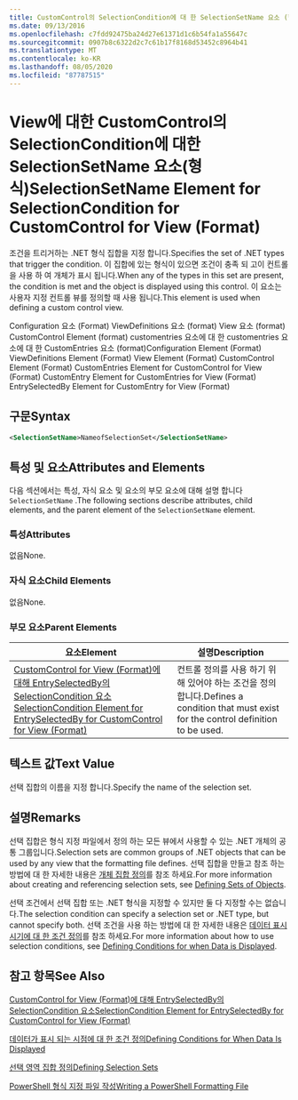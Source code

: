 ```yaml
---
title: CustomControl의 SelectionCondition에 대 한 SelectionSetName 요소 (형식) | Microsoft Docs
ms.date: 09/13/2016
ms.openlocfilehash: c7fdd92475ba24d27e61371d1c6b54fa1a55647c
ms.sourcegitcommit: 0907b8c6322d2c7c61b17f8168d53452c8964b41
ms.translationtype: MT
ms.contentlocale: ko-KR
ms.lasthandoff: 08/05/2020
ms.locfileid: "87787515"
---
```

# <a name="selectionsetname-element-for-selectioncondition-for-customcontrol-for-view-format"></a><span data-ttu-id="fc082-102">View에 대한 CustomControl의 SelectionCondition에 대한 SelectionSetName 요소(형식)</span><span class="sxs-lookup"><span data-stu-id="fc082-102">SelectionSetName Element for SelectionCondition for CustomControl for View (Format)</span></span>

<span data-ttu-id="fc082-103">조건을 트리거하는 .NET 형식 집합을 지정 합니다.</span><span class="sxs-lookup"><span data-stu-id="fc082-103">Specifies the set of .NET types that trigger the condition.</span></span> <span data-ttu-id="fc082-104">이 집합에 있는 형식이 있으면 조건이 충족 되 고이 컨트롤을 사용 하 여 개체가 표시 됩니다.</span><span class="sxs-lookup"><span data-stu-id="fc082-104">When any of the types in this set are present, the condition is met and the object is displayed using this control.</span></span> <span data-ttu-id="fc082-105">이 요소는 사용자 지정 컨트롤 뷰를 정의할 때 사용 됩니다.</span><span class="sxs-lookup"><span data-stu-id="fc082-105">This element is used when defining a custom control view.</span></span>

<span data-ttu-id="fc082-106">Configuration 요소 (Format) ViewDefinitions 요소 (format) View 요소 (format) CustomControl Element (format) customentries 요소에 대 한 customentries 요소에 대 한 CustomEntries 요소 (format)</span><span class="sxs-lookup"><span data-stu-id="fc082-106">Configuration Element (Format) ViewDefinitions Element (Format) View Element (Format) CustomControl Element (Format) CustomEntries Element for CustomControl for View (Format) CustomEntry Element for CustomEntries for View (Format) EntrySelectedBy Element for CustomEntry for View (Format)</span></span>

## <a name="syntax"></a><span data-ttu-id="fc082-107">구문</span><span class="sxs-lookup"><span data-stu-id="fc082-107">Syntax</span></span>

```xml
<SelectionSetName>NameofSelectionSet</SelectionSetName>
```

## <a name="attributes-and-elements"></a><span data-ttu-id="fc082-108">특성 및 요소</span><span class="sxs-lookup"><span data-stu-id="fc082-108">Attributes and Elements</span></span>

<span data-ttu-id="fc082-109">다음 섹션에서는 특성, 자식 요소 및 요소의 부모 요소에 대해 설명 합니다 `SelectionSetName` .</span><span class="sxs-lookup"><span data-stu-id="fc082-109">The following sections describe attributes, child elements, and the parent element of the `SelectionSetName` element.</span></span>

### <a name="attributes"></a><span data-ttu-id="fc082-110">특성</span><span class="sxs-lookup"><span data-stu-id="fc082-110">Attributes</span></span>

<span data-ttu-id="fc082-111">없음</span><span class="sxs-lookup"><span data-stu-id="fc082-111">None.</span></span>

### <a name="child-elements"></a><span data-ttu-id="fc082-112">자식 요소</span><span class="sxs-lookup"><span data-stu-id="fc082-112">Child Elements</span></span>

<span data-ttu-id="fc082-113">없음</span><span class="sxs-lookup"><span data-stu-id="fc082-113">None.</span></span>

### <a name="parent-elements"></a><span data-ttu-id="fc082-114">부모 요소</span><span class="sxs-lookup"><span data-stu-id="fc082-114">Parent Elements</span></span>

|<span data-ttu-id="fc082-115">요소</span><span class="sxs-lookup"><span data-stu-id="fc082-115">Element</span></span>|<span data-ttu-id="fc082-116">설명</span><span class="sxs-lookup"><span data-stu-id="fc082-116">Description</span></span>|
|-------------|-----------------|
|[<span data-ttu-id="fc082-117">CustomControl for View (Format)에 대해 EntrySelectedBy의 SelectionCondition 요소</span><span class="sxs-lookup"><span data-stu-id="fc082-117">SelectionCondition Element for EntrySelectedBy for CustomControl for View (Format)</span></span>](./selectioncondition-element-for-entryselectedby-for-customcontrol-format.md)|<span data-ttu-id="fc082-118">컨트롤 정의를 사용 하기 위해 있어야 하는 조건을 정의 합니다.</span><span class="sxs-lookup"><span data-stu-id="fc082-118">Defines a condition that must exist for the control definition to be used.</span></span>|

## <a name="text-value"></a><span data-ttu-id="fc082-119">텍스트 값</span><span class="sxs-lookup"><span data-stu-id="fc082-119">Text Value</span></span>

<span data-ttu-id="fc082-120">선택 집합의 이름을 지정 합니다.</span><span class="sxs-lookup"><span data-stu-id="fc082-120">Specify the name of the selection set.</span></span>

## <a name="remarks"></a><span data-ttu-id="fc082-121">설명</span><span class="sxs-lookup"><span data-stu-id="fc082-121">Remarks</span></span>

<span data-ttu-id="fc082-122">선택 집합은 형식 지정 파일에서 정의 하는 모든 뷰에서 사용할 수 있는 .NET 개체의 공통 그룹입니다.</span><span class="sxs-lookup"><span data-stu-id="fc082-122">Selection sets are common groups of .NET objects that can be used by any view that the formatting file defines.</span></span> <span data-ttu-id="fc082-123">선택 집합을 만들고 참조 하는 방법에 대 한 자세한 내용은 [개체 집합 정의](./defining-selection-sets.md)를 참조 하세요.</span><span class="sxs-lookup"><span data-stu-id="fc082-123">For more information about creating and referencing selection sets, see [Defining Sets of Objects](./defining-selection-sets.md).</span></span>

<span data-ttu-id="fc082-124">선택 조건에서 선택 집합 또는 .NET 형식을 지정할 수 있지만 둘 다 지정할 수는 없습니다.</span><span class="sxs-lookup"><span data-stu-id="fc082-124">The selection condition can specify a selection set or .NET type, but cannot specify both.</span></span> <span data-ttu-id="fc082-125">선택 조건을 사용 하는 방법에 대 한 자세한 내용은 [데이터 표시 시기에 대 한 조건 정의](./defining-conditions-for-displaying-data.md)를 참조 하세요.</span><span class="sxs-lookup"><span data-stu-id="fc082-125">For more information about how to use selection conditions, see [Defining Conditions for when Data is Displayed](./defining-conditions-for-displaying-data.md).</span></span>

## <a name="see-also"></a><span data-ttu-id="fc082-126">참고 항목</span><span class="sxs-lookup"><span data-stu-id="fc082-126">See Also</span></span>

[<span data-ttu-id="fc082-127">CustomControl for View (Format)에 대해 EntrySelectedBy의 SelectionCondition 요소</span><span class="sxs-lookup"><span data-stu-id="fc082-127">SelectionCondition Element for EntrySelectedBy for CustomControl for View (Format)</span></span>](./selectioncondition-element-for-entryselectedby-for-customcontrol-format.md)

[<span data-ttu-id="fc082-128">데이터가 표시 되는 시점에 대 한 조건 정의</span><span class="sxs-lookup"><span data-stu-id="fc082-128">Defining Conditions for When Data Is Displayed</span></span>](./defining-conditions-for-displaying-data.md)

[<span data-ttu-id="fc082-129">선택 영역 집합 정의</span><span class="sxs-lookup"><span data-stu-id="fc082-129">Defining Selection Sets</span></span>](./defining-selection-sets.md)

[<span data-ttu-id="fc082-130">PowerShell 형식 지정 파일 작성</span><span class="sxs-lookup"><span data-stu-id="fc082-130">Writing a PowerShell Formatting File</span></span>](./writing-a-powershell-formatting-file.md)
